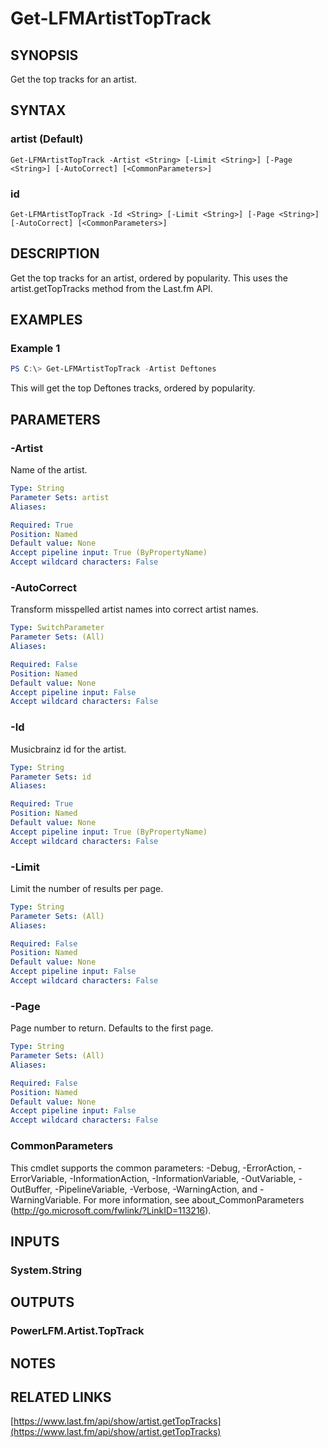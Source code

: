 # Get-LFMArtistTopTrack

## SYNOPSIS
Get the top tracks for an artist.

## SYNTAX

### artist (Default)
```
Get-LFMArtistTopTrack -Artist <String> [-Limit <String>] [-Page <String>] [-AutoCorrect] [<CommonParameters>]
```

### id
```
Get-LFMArtistTopTrack -Id <String> [-Limit <String>] [-Page <String>] [-AutoCorrect] [<CommonParameters>]
```

## DESCRIPTION
Get the top tracks for an artist, ordered by popularity. This uses the artist.getTopTracks method from the Last.fm API.

## EXAMPLES

### Example 1
```powershell
PS C:\> Get-LFMArtistTopTrack -Artist Deftones
```

This will get the top Deftones tracks, ordered by popularity.

## PARAMETERS

### -Artist
Name of the artist.

```yaml
Type: String
Parameter Sets: artist
Aliases:

Required: True
Position: Named
Default value: None
Accept pipeline input: True (ByPropertyName)
Accept wildcard characters: False
```

### -AutoCorrect
Transform misspelled artist names into correct artist names.

```yaml
Type: SwitchParameter
Parameter Sets: (All)
Aliases:

Required: False
Position: Named
Default value: None
Accept pipeline input: False
Accept wildcard characters: False
```

### -Id
Musicbrainz id for the artist.

```yaml
Type: String
Parameter Sets: id
Aliases:

Required: True
Position: Named
Default value: None
Accept pipeline input: True (ByPropertyName)
Accept wildcard characters: False
```

### -Limit
Limit the number of results per page.

```yaml
Type: String
Parameter Sets: (All)
Aliases:

Required: False
Position: Named
Default value: None
Accept pipeline input: False
Accept wildcard characters: False
```

### -Page
Page number to return. Defaults to the first page.

```yaml
Type: String
Parameter Sets: (All)
Aliases:

Required: False
Position: Named
Default value: None
Accept pipeline input: False
Accept wildcard characters: False
```

### CommonParameters
This cmdlet supports the common parameters: -Debug, -ErrorAction, -ErrorVariable, -InformationAction, -InformationVariable, -OutVariable, -OutBuffer, -PipelineVariable, -Verbose, -WarningAction, and -WarningVariable.
For more information, see about_CommonParameters (http://go.microsoft.com/fwlink/?LinkID=113216).

## INPUTS

### System.String

## OUTPUTS

### PowerLFM.Artist.TopTrack

## NOTES

## RELATED LINKS

[https://www.last.fm/api/show/artist.getTopTracks](https://www.last.fm/api/show/artist.getTopTracks)
